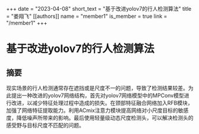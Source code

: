 +++
date = "2023-04-08"
short_text = "基于改进yolov7的行人检测算法"
title = "娄翔飞"
[[authors]]
    name = "member1"
    is_member = true
    link = "/member1"
+++



# 基于改进yolov7的行人检测算法

## 摘要
现实场景的行人检测通常存在遮挡或是尺度不一的问题，导致了检测结果较差。为此提出一种改进的yolov7网络结构，首先对yolov7网络模型中的MPConv模型进行改进，以减少特征处理过程中造成的损失。在颈部特征融合网络加入RFB模块，加强了网络特征提取能力。利用ACmix注意力模块提高网络对小尺度目标的敏感度，降低噪声所带来的影响。最后使用轻量级动态尺度检测头，可以解决检测头的感受野与目标尺度不匹配的问题。